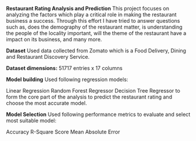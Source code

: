 **Restaurant Rating Analysis and Prediction**
This project focuses on analyzing the factors which play a critical role in making the restaurant business a success. Through this effort I have tried to answer questions such as, does the demography of the restaurant matter, is understanding the people of the locality important, will the theme of the restaurant have a impact on its business, and many more.

**Dataset**
Used data collected from Zomato which is a Food Delivery, Dining and Restaurant Discovery Service.

**Dataset dimensions:** 51717 entries x 17 columns

**Model building**
Used following regression models:

Linear Regression
Random Forest Regressor
Decision Tree Regressor to form the core part of the analysis to predict the restaurant rating and choose the most accurate model.

**Model Selection**
Used following performance metrics to evaluate and select most suitable model:

Accuracy
R-Square Score
Mean Absolute Error
